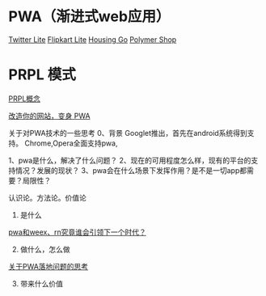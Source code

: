 # PWA（渐进式web应用）

[Twitter Lite](https://blog.twitter.com/engineering/en_us/topics/open-source/2017/how-we-built-twitter-lite.html)
[Flipkart Lite](https://medium.com/progressive-web-apps/building-flipkart-lite-a-progressive-web-app-2c211e641883)
[Housing Go](https://medium.com/engineering-housing/progressing-mobile-web-fac3efb8b454)
[Polymer Shop]()




# PRPL 模式
[PRPL概念](https://developers.google.com/web/fundamentals/performance/prpl-pattern/?hl=zh-cn)



[改造你的网站，变身 PWA](https://segmentfault.com/a/1190000008880637)


关于对PWA技术的一些思考
0、背景
Googlet推出，首先在android系统得到支持。
Chrome,Opera全面支持pwa,

1、pwa是什么，解决了什么问题？
2、现在的可用程度怎么样，现有的平台的支持情况？发展的现状？
3、pwa会在什么场景下发挥作用？是不是一切app都需要？局限性？

认识论。方法论。价值论
1. 是什么

[pwa和weex、rn究竟谁会引领下一个时代？](https://www.zhihu.com/question/53793715)

2. 做什么，怎么做

[关于PWA落地问题的思考](http://blog.csdn.net/horkychen/article/details/67943963?utm_source=tuicool&utm_medium=referral)


3. 带来什么价值




